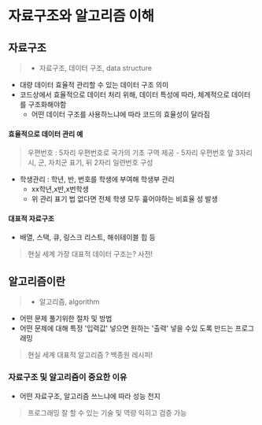 # 자료구조와 알고리즘 이해

## 자료구조
> - 자료구조, 데이터 구조, data structure
- 대량 데이터 효율적 관리할 수 있는 데이터 구조 의미
- 코드상에서 효율적으로 데이터 처리 위해, 데이터 특성에 따라, 체계적으로 데이터를 구조화해야함
	 - 어떤 데이터 구조를 사용하느냐에 따라 코드의 효율성이 달라짐

#### 효율적으로 데이터 관리 예
> 우편번호 : 5자리 우편번호로 국가의 기초 구역 제공
	- 5자리 우편번호 앞 3자리 시, 군, 자치군 표기, 뒤 2자리 일련번호 구성
- 학생관리 : 학년, 반, 번호를 학생에 부여해 학생부 관리
	- xx학년,x반,x번학생
    - 위 관리 표기 법 없다면 전체 학생 모두 흁어야하는 비효율 성 발생
    
#### 대표적 자료구조
- 배열, 스택, 큐, 링스크 리스트, 해쉬테이블 힙 등
> 현실 세계 가장 대표적 데이터 구조는? 사전!


## 알고리즘이란
> - 알고리즘, algorithm
- 어떤 문제 풀기위한 절차 및 방법
- 어떤 문제에 대해 특정 '입력값' 넣으면 원하는 '출력' 넣을 수있 도록 만드는 프로그래밍

> 현실 세계 대표적 알고리즘 ? 백종원 레시피!

### 자료구조 및 알고리즘이 중요한 이유
- 어떤 자료구조, 알고리즘 쓰느냐에 따라 성능 천지
> 프로그래밍 잘 할 수 있는 기술 및 역량 익히고 검증 가능

